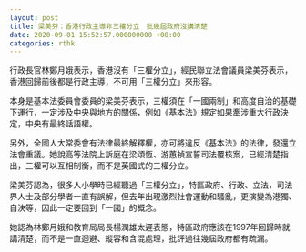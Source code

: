 ```yaml
---
layout: post
title: 梁美芬：香港行政主導非三權分立　批幾屆政府沒講清楚
date: 2020-09-01 15:52:57.000000000 +08:00
categories: rthk
---
```


行政長官林鄭月娥表示，香港沒有「三權分立」，經民聯立法會議員梁美芬表示，香港回歸前後都是行政主導，不可用「三權分立」來形容。

本身是基本法委員會委員的梁美芬表示，三權須在「一國兩制」和高度自治的基礎下運行，一定涉及中央與地方的關係，例如《基本法》規定如果牽涉重大行政決定，中央有最終話語權。

另外，全國人大常委會有法律最終解釋權，亦可將違反《基本法》的法律，發還立法會重議。她說高等法院上訴庭在梁頌恆、游蕙禎宣誓司法覆核案，已經清楚指出，三權可以互相制衡，而不是英國式的三權分立。

梁美芬認為，很多人小學時已經聽過「三權分立」，特區政府、行政、立法，司法界人士及部分學者一直有誤解，但去年出現激烈社會運動和騷亂，更演變為港獨、自決等，因此一定要回到「一國」的概念。

她認為林鄭月娥和教育局局長楊潤雄太遲表態，特區政府應該在1997年回歸時就講清楚，而不是一直迴避、縱容和含混處理，批評過往幾屆政府都有疏漏。
